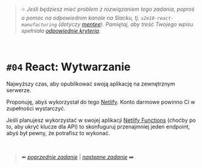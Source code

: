 > :star: *Jeśli będziesz mieć problem z rozwiązaniem tego zadania, poproś o pomoc na odpowiednim kanale na Slacku, tj. `s2e10-react-manufacturing` (dotyczy [mentee](https://devmentor.pl/mentoring-javascript/)). Pamiętaj, aby treść Twojego wpisu spełniała [odpowiednie kryteria](https://devmentor.pl/jak-prosic-o-pomoc/).*

&nbsp;

# `#04` React: Wytwarzanie


Najwyższy czas, aby opublikować swoją aplikację na zewnętrznym serwerze.

Proponuję, abyś wykorzystał do tego [Netlify](https://www.netlify.com/). Konto darmowe powinno Ci w zupełności wystarczyć.

Jeśli planujesz wykorzystać w swojej aplikacji [Netlify Functions](https://www.netlify.com/products/functions/) (choćby po to, aby ukryć klucze dla API) to skonfuguruj przenajmniej jeden endpoint, abyś był pewny, że potrafisz to wykonać.

&nbsp;

> :arrow_left: [*poprzednie zadanie*](./../03) | [*następne zadanie*](./../05) :arrow_right:
